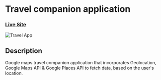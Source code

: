 # Travel companion application

### [Live Site](https://robertnjenga.github.io/googlemaps_travel_companion/)

![Travel App](https://i.postimg.cc/hjvKzxqs/travel01.png)

## Description
Google maps travel companion application that incorporates Geolocation, Google Maps API & Google Places API to fetch data, based on the user's location.
